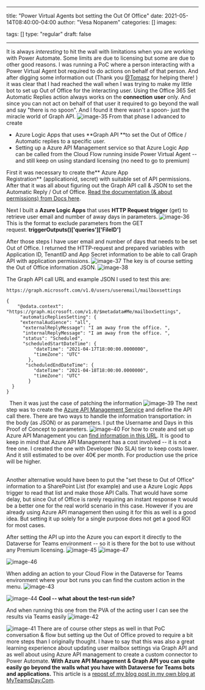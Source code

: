 
---
title: "Power Virtual Agents bot setting the Out Of Office"
date: 2021-05-14T08:40:00-04:00
author: "Vesa Nopanem"
categories: []
images:

tags: []
type: "regular"
draft: false

---


It is always *interesting* to hit the wall with limitations when you are
working with Power Automate. Some limits are due to licensing but some
are due to other good reasons. I was running a PoC where a person
interacting with a Power Virtual Agent bot required to do actions on
behalf of that person. And after digging some information out (Thank
you [\@Tomasz](https://poszytek.eu/en/homepage/) for helping there! ) it
was clear that I had reached the wall when I was trying to make my
little bot to set up Out of Office for the interacting user. Using the
Office 365 Set Automatic Replies action always works on
the **connection** **user** only. And since you can not act on behalf of
that user it required to go beyond the wall and say "there is no spoon".
And I found it there wasn't a spoon- just the miracle world of Graph
API.
![image-35](https://techcommunity.microsoft.com/t5/image/serverpage/image-id/276359iD8D42A37FF90A548/image-size/large?v=v2&px=999 "image-35")
From that phase I advanced to create

-   Azure Logic Apps that uses **Graph API **to set the Out of Office /
    Automatic replies to a specific user.
-   Setting up a Azure API Management service so that Azure Logic App
    can be called from the Cloud Flow running inside Power Virtual Agent
    -- and still keep on using standard licensing (no need to go to
    premium)

First it was necessary to create the** Azure App
Registration** (applicationid, secret) with suitable set of API
permissions. After that it was all about figuring out the Graph API call
& JSON to set the Automatic Reply / Out of Office. [Read the
documentation (& about permissions) from Docs
here](https://docs.microsoft.com/en-us/graph/api/user-update-mailboxsettings?view=graph-rest-1.0&tabs=http&WT.mc_id=M365-MVP-5003326).

Next I built a **Azure Logic Apps** that uses **HTTP Request
trigger** (get) to retrieve user email and number of away days in
parameters.
![image-36](https://techcommunity.microsoft.com/t5/image/serverpage/image-id/276360i6DDA8DC36480C578/image-size/large?v=v2&px=999 "image-36")
This is the format to exclude parameters from the GET
request. **triggerOutputs()\['queries'\]\['FileID'\]**

After those steps I have user email and number of days that needs to be
set Out of Office. I returned the HTTP-request and prepared variables
with Application ID, TenantID and App Secret information to be able to
call Graph API with application permissions.
![image-37](https://techcommunity.microsoft.com/t5/image/serverpage/image-id/276361iA963AB32FC5704EE/image-size/large?v=v2&px=999 "image-37")
The key is of course setting the Out of Office information JSON.
![image-38](https://techcommunity.microsoft.com/t5/image/serverpage/image-id/276362iB7DB24B379C502A9/image-size/large?v=v2&px=999 "image-38")

The Graph API call URL and example JSON I used to test this are:
 

``` {.lia-code-sample .language-json}
https://graph.microsoft.com/v1.0/users/useremail/mailboxsettings
 
{
    "@odata.context": "https://graph.microsoft.com/v1.0/$metadata#Me/mailboxSettings",
     "automaticRepliesSetting": {
     "externalAudience": "all",
      "externalReplyMessage": "I am away from the office. ",
      "internalReplyMessage": "I am away from the office. ",
      "status": "Scheduled",
      "scheduledStartDateTime": {
          "dateTime": "2021-04-17T18:00:00.0000000",
          "timeZone": "UTC"
        },
       "scheduledEndDateTime": {
          "dateTime": "2021-04-18T18:00:00.0000000",
          "timeZone": "UTC"
        }
  }
}
```
 
Then it was just the case of patching the information
![image-39](https://techcommunity.microsoft.com/t5/image/serverpage/image-id/276363i18B2F44C26475A26/image-size/large?v=v2&px=999 "image-39")
The next step was to create the [Azure API Management
Service](https://azure.microsoft.com/en-us/services/api-management) and
define the API call there. There are two ways to handle the information
transportation: in the body (as JSON) or as parameters. I put the
Username and Days in this Proof of Concept to parameters.
![image-40](https://techcommunity.microsoft.com/t5/image/serverpage/image-id/276364i7D9CF8774AB07CA5/image-size/large?v=v2&px=999 "image-40")
For how to create and set up Azure API Management you can [find
information in this
URL](https://docs.microsoft.com/en-us/azure/api-management/?WT.mc_id=M365-MVP-5003326).
It is good to keep in mind that Azure API Management has a cost involved
-- it is not a free one. I created the one with Developer (No SLA) tier
to keep costs lower. And it still estimated to be over 40€ per month.
For production use the price will be higher.

\
Another alternative would have been to put the "set these to Out of
Office" information to a SharePoint List (for example) and use a Azure
Logic Apps trigger to read that list and make those API Calls. That
would have some delay, but since Out of Office is rarely requiring an
instant response it would be a better one for the real world scenario in
this case. However if you are already using Azure API management then
using it for this as well is a good idea. But setting it up solely for a
single purpose does not get a good ROI for most cases.

After setting the API up into the Azure you can export it directly to
the Dataverse for Teams environment -- so it is there for the bot to use
without any Premium licensing.
![image-45](https://techcommunity.microsoft.com/t5/image/serverpage/image-id/276365i1A56D5CDAFC53001/image-size/large?v=v2&px=999 "image-45")
![image-47](https://techcommunity.microsoft.com/t5/image/serverpage/image-id/276366i49D66F0C43701953/image-size/large?v=v2&px=999 "image-47")

![image-46](https://techcommunity.microsoft.com/t5/image/serverpage/image-id/276367i6710BA4F9513D517/image-size/large?v=v2&px=999 "image-46")

When adding an action to your Cloud Flow in the Dataverse for Teams
environment where your bot runs you can find the custom action in the
menu.
![image-43](https://techcommunity.microsoft.com/t5/image/serverpage/image-id/276368iD2A5E1849587A41B/image-size/large?v=v2&px=999 "image-43")

![image-44](https://techcommunity.microsoft.com/t5/image/serverpage/image-id/276369iA00F191DDCA2954D/image-size/large?v=v2&px=999 "image-44")
**Cool -- what about the test-run side?**

And when running this one from the PVA of the acting user I can see the
results via Teams easily
![image-42](https://techcommunity.microsoft.com/t5/image/serverpage/image-id/276370iA00069AD8302561E/image-size/large?v=v2&px=999 "image-42")

![image-41](https://techcommunity.microsoft.com/t5/image/serverpage/image-id/276371i3DC3DBB74814B005/image-size/large?v=v2&px=999 "image-41")
There are of course other steps as well in that PoC conversation & flow
but setting up the Out of Office proved to require a bit more steps than
I originally thought. I have to say that this was also a great learning
experience about updating user mailbox settings via Graph API and as
well about using Azure API management to create a custom connector to
Power Automate.
**With Azure API Management & Graph API you can quite easily go beyond
the walls what you have with Dataverse for Teams bots and
applications.**
This article is a [repost of my blog post in my own blog at
MyTeamsDay.Com](https://myteamsday.com/2021/04/17/pva-and-oof/).
 
